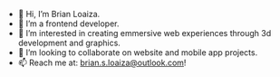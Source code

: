 - 👋 Hi, I’m Brian Loaiza.
- 👀 I’m a frontend developer. 
- 🌱 I’m interested in creating emmersive web experiences through 3d development and graphics. 
- 💞️ I’m looking to collaborate on website and mobile app projects. 
- 📫 Reach me at: brian.s.loaiza@outlook.com!

<!---
B-Loaiza/B-Loaiza is a ✨ special ✨ repository because its `README.md` (this file) appears on your GitHub profile.
You can click the Preview link to take a look at your changes.
--->

